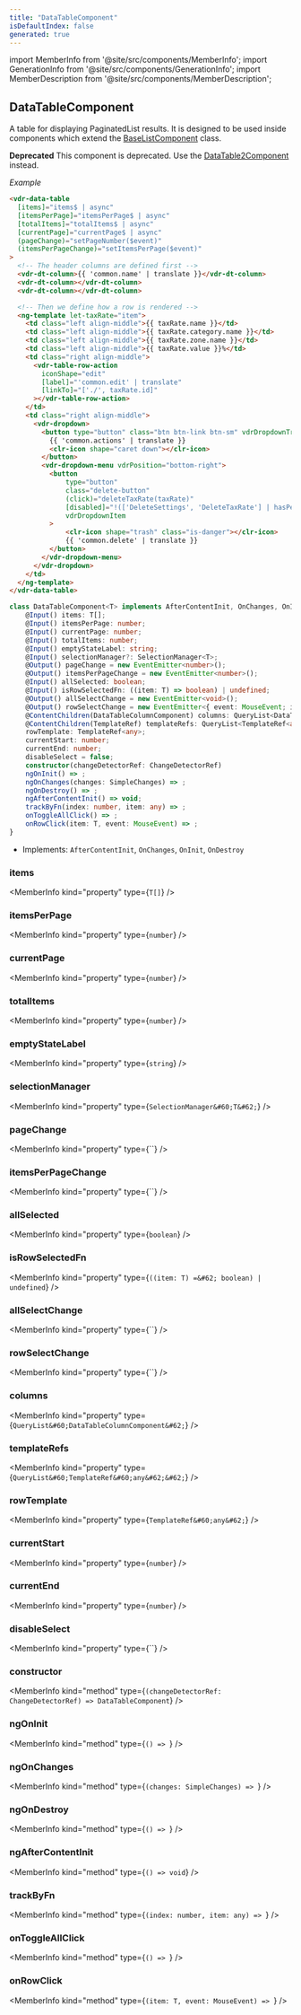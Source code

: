 ```yaml
---
title: "DataTableComponent"
isDefaultIndex: false
generated: true
---
```

<!-- This file was generated from the Vendure source. Do not modify. Instead, re-run the "docs:build" script -->
import MemberInfo from '@site/src/components/MemberInfo';
import GenerationInfo from '@site/src/components/GenerationInfo';
import MemberDescription from '@site/src/components/MemberDescription';


## DataTableComponent

<GenerationInfo sourceFile="packages/admin-ui/src/lib/core/src/shared/components/data-table/data-table.component.ts" sourceLine="86" packageName="@vendure/admin-ui" />

A table for displaying PaginatedList results. It is designed to be used inside components which
extend the <a href='/reference/admin-ui-api/list-detail-views/base-list-component#baselistcomponent'>BaseListComponent</a> class.

**Deprecated** This component is deprecated. Use the <a href='/reference/admin-ui-api/components/data-table2component#datatable2component'>DataTable2Component</a> instead.

*Example*

```HTML
<vdr-data-table
  [items]="items$ | async"
  [itemsPerPage]="itemsPerPage$ | async"
  [totalItems]="totalItems$ | async"
  [currentPage]="currentPage$ | async"
  (pageChange)="setPageNumber($event)"
  (itemsPerPageChange)="setItemsPerPage($event)"
>
  <!-- The header columns are defined first -->
  <vdr-dt-column>{{ 'common.name' | translate }}</vdr-dt-column>
  <vdr-dt-column></vdr-dt-column>
  <vdr-dt-column></vdr-dt-column>

  <!-- Then we define how a row is rendered -->
  <ng-template let-taxRate="item">
    <td class="left align-middle">{{ taxRate.name }}</td>
    <td class="left align-middle">{{ taxRate.category.name }}</td>
    <td class="left align-middle">{{ taxRate.zone.name }}</td>
    <td class="left align-middle">{{ taxRate.value }}%</td>
    <td class="right align-middle">
      <vdr-table-row-action
        iconShape="edit"
        [label]="'common.edit' | translate"
        [linkTo]="['./', taxRate.id]"
      ></vdr-table-row-action>
    </td>
    <td class="right align-middle">
      <vdr-dropdown>
        <button type="button" class="btn btn-link btn-sm" vdrDropdownTrigger>
          {{ 'common.actions' | translate }}
          <clr-icon shape="caret down"></clr-icon>
        </button>
        <vdr-dropdown-menu vdrPosition="bottom-right">
          <button
              type="button"
              class="delete-button"
              (click)="deleteTaxRate(taxRate)"
              [disabled]="!(['DeleteSettings', 'DeleteTaxRate'] | hasPermission)"
              vdrDropdownItem
          >
              <clr-icon shape="trash" class="is-danger"></clr-icon>
              {{ 'common.delete' | translate }}
          </button>
        </vdr-dropdown-menu>
      </vdr-dropdown>
    </td>
  </ng-template>
</vdr-data-table>
```

```ts title="Signature"
class DataTableComponent<T> implements AfterContentInit, OnChanges, OnInit, OnDestroy {
    @Input() items: T[];
    @Input() itemsPerPage: number;
    @Input() currentPage: number;
    @Input() totalItems: number;
    @Input() emptyStateLabel: string;
    @Input() selectionManager?: SelectionManager<T>;
    @Output() pageChange = new EventEmitter<number>();
    @Output() itemsPerPageChange = new EventEmitter<number>();
    @Input() allSelected: boolean;
    @Input() isRowSelectedFn: ((item: T) => boolean) | undefined;
    @Output() allSelectChange = new EventEmitter<void>();
    @Output() rowSelectChange = new EventEmitter<{ event: MouseEvent; item: T }>();
    @ContentChildren(DataTableColumnComponent) columns: QueryList<DataTableColumnComponent>;
    @ContentChildren(TemplateRef) templateRefs: QueryList<TemplateRef<any>>;
    rowTemplate: TemplateRef<any>;
    currentStart: number;
    currentEnd: number;
    disableSelect = false;
    constructor(changeDetectorRef: ChangeDetectorRef)
    ngOnInit() => ;
    ngOnChanges(changes: SimpleChanges) => ;
    ngOnDestroy() => ;
    ngAfterContentInit() => void;
    trackByFn(index: number, item: any) => ;
    onToggleAllClick() => ;
    onRowClick(item: T, event: MouseEvent) => ;
}
```
* Implements: <code>AfterContentInit</code>, <code>OnChanges</code>, <code>OnInit</code>, <code>OnDestroy</code>



<div className="members-wrapper">

### items

<MemberInfo kind="property" type={`T[]`}   />


### itemsPerPage

<MemberInfo kind="property" type={`number`}   />


### currentPage

<MemberInfo kind="property" type={`number`}   />


### totalItems

<MemberInfo kind="property" type={`number`}   />


### emptyStateLabel

<MemberInfo kind="property" type={`string`}   />


### selectionManager

<MemberInfo kind="property" type={`SelectionManager&#60;T&#62;`}   />


### pageChange

<MemberInfo kind="property" type={``}   />


### itemsPerPageChange

<MemberInfo kind="property" type={``}   />


### allSelected

<MemberInfo kind="property" type={`boolean`}   />


### isRowSelectedFn

<MemberInfo kind="property" type={`((item: T) =&#62; boolean) | undefined`}   />


### allSelectChange

<MemberInfo kind="property" type={``}   />


### rowSelectChange

<MemberInfo kind="property" type={``}   />


### columns

<MemberInfo kind="property" type={`QueryList&#60;DataTableColumnComponent&#62;`}   />


### templateRefs

<MemberInfo kind="property" type={`QueryList&#60;TemplateRef&#60;any&#62;&#62;`}   />


### rowTemplate

<MemberInfo kind="property" type={`TemplateRef&#60;any&#62;`}   />


### currentStart

<MemberInfo kind="property" type={`number`}   />


### currentEnd

<MemberInfo kind="property" type={`number`}   />


### disableSelect

<MemberInfo kind="property" type={``}   />


### constructor

<MemberInfo kind="method" type={`(changeDetectorRef: ChangeDetectorRef) => DataTableComponent`}   />


### ngOnInit

<MemberInfo kind="method" type={`() => `}   />


### ngOnChanges

<MemberInfo kind="method" type={`(changes: SimpleChanges) => `}   />


### ngOnDestroy

<MemberInfo kind="method" type={`() => `}   />


### ngAfterContentInit

<MemberInfo kind="method" type={`() => void`}   />


### trackByFn

<MemberInfo kind="method" type={`(index: number, item: any) => `}   />


### onToggleAllClick

<MemberInfo kind="method" type={`() => `}   />


### onRowClick

<MemberInfo kind="method" type={`(item: T, event: MouseEvent) => `}   />




</div>
